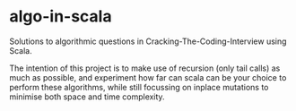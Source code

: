 # algo-in-scala

Solutions to algorithmic questions in Cracking-The-Coding-Interview using Scala. 

The intention of this project is to make use of recursion (only tail calls) as much as possible, 
and experiment how far can scala can be your choice to perform these algorithms,
while still focussing on inplace mutations to minimise both space and time complexity.
